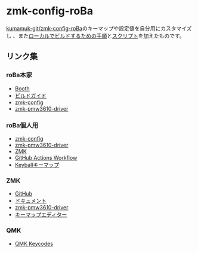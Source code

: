 # zmk-config-roBa
[kumamuk-git/zmk-config-roBa](https://github.com/kumamuk-git/zmk-config-roBa)のキーマップや設定値を自分用にカスタマイズし
、また[ローカルでビルドするための手順](https://github.com/kot149/zmk-config-roBa/blob/main/docs/build_locally.md)と[スクリプト](https://github.com/kot149/zmk-config-roBa/blob/main/scripts)を加えたものです。

## リンク集

### roBa本家
- [Booth](https://kumamuk.booth.pm)
- [ビルドガイド](https://github.com/kumamuk-git/roBa/blob/main/doc/v2/buildguide_v2.md)
- [zmk-config](https://github.com/kumamuk-git/zmk-config-roBa)
- [zmk-pmw3610-driver](https://github.com/kumamuk-git/zmk-pmw3610-driver)

### roBa個人用
- [zmk-config](https://github.com/kot149/zmk-config-roBa)
- [zmk-pmw3610-driver](https://github.com/kot149/zmk-pmw3610-driver)
- [ZMK](https://github.com/kot149/zmk)
- [GitHub Actions Workflow](https://github.com/kot149/zmk-config-roBa/actions/workflows/build.yml)
- [Keyballキーマップ](https://github.com/kot149/keyball/blob/master/qmk_firmware/keyboards/keyball/keyball39/keymaps/viax/keymap.c)

### ZMK
- [GitHub](https://github.com/zmkfirmware/zmk)
- [ドキュメント](https://zmk.dev/docs)
- [zmk-pmw3610-driver](https://github.com/kumamuk-git/zmk-pmw3610-driver)
- [キーマップエディター](https://nickcoutsos.github.io/keymap-editor/)

### QMK
- [QMK Keycodes](https://github.com/qmk/qmk_firmware/blob/master/quantum/keycodes.h)
